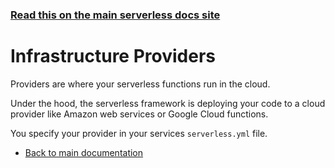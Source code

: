 <!--
title: Serverless - Providers
menuText: Serverless Providers
layout: Doc
-->

<!-- GITHUB-ONLY-CONTENT:START -->
### [Read this on the main serverless docs site](https://www.serverless.com/framework/docs)
<!-- GITHUB-ONLY-CONTENT:END -->

# Infrastructure Providers

Providers are where your serverless functions run in the cloud.

Under the hood, the serverless framework is deploying your code to a cloud provider like Amazon web services or Google Cloud functions.

You specify your provider in your services `serverless.yml` file.

* [Back to main documentation](../README.md)